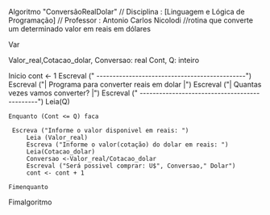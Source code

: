 Algoritmo "ConversãoRealDolar"
// Disciplina   : [Linguagem e Lógica de Programação] 
// Professor   : Antonio Carlos Nicolodi 
//rotina que converte um determinado valor em reais em dólares

Var

  Valor_real,Cotacao_dolar, Conversao: real
  Cont, Q: inteiro


Inicio
        cont <- 1
        Escreval (" ----------------------------------------------")
        Escreval ("|    Programa para converter reais em dolar    |")
        Escreval ("|         Quantas vezes vamos converter?       |")
        Escreval (" ----------------------------------------------")
        Leia(Q)
        
	Enquanto (Cont <= Q) faca
	     
	 Escreva ("Informe o valor disponivel em reais: ")
	     Leia (Valor_real)
	     Escreva ("Informe o valor(cotação) do dolar em reais: ")
	     Leia(Cotacao_dolar)
	     Conversao <-Valor_real/Cotacao_dolar
	     Escreval ("Será possivel comprar: U$", Conversao," Dolar")
	     cont <- cont + 1
	    
	Fimenquanto


Fimalgoritmo

